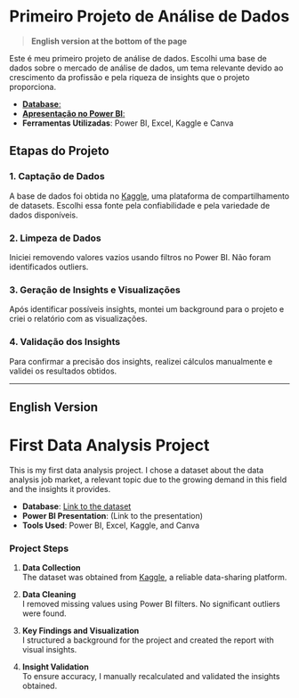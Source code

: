 # Primeiro Projeto de Análise de Dados
> **English version at the bottom of the page**

Este é meu primeiro projeto de análise de dados. Escolhi uma base de dados sobre o mercado de análise de dados, um tema relevante devido ao crescimento da profissão e pela riqueza de insights que o projeto proporciona.

- [**Database**:](https://drive.google.com/file/d/1_u147_HxUlZws2tS2lKk9t7kmdR3VMzE/view?usp=sharing)
- [**Apresentação no Power BI**:](https://drive.google.com/file/d/1BmYv10GlwfzttLLL6GDGFpzWiwbf87at/view?usp=drive_link)
- **Ferramentas Utilizadas**: Power BI, Excel, Kaggle e Canva

## Etapas do Projeto

### 1. Captação de Dados
A base de dados foi obtida no [Kaggle](https://www.kaggle.com/), uma plataforma de compartilhamento de datasets. Escolhi essa fonte pela confiabilidade e pela variedade de dados disponíveis.

### 2. Limpeza de Dados
Iniciei removendo valores vazios usando filtros no Power BI. Não foram identificados outliers.

### 3. Geração de Insights e Visualizações
Após identificar possíveis insights, montei um background para o projeto e criei o relatório com as visualizações.

### 4. Validação dos Insights
Para confirmar a precisão dos insights, realizei cálculos manualmente e validei os resultados obtidos.

---

## English Version

# First Data Analysis Project
This is my first data analysis project. I chose a dataset about the data analysis job market, a relevant topic due to the growing demand in this field and the insights it provides.

- **Database**: [Link to the dataset](https://drive.google.com/file/d/1_u147_HxUlZws2tS2lKk9t7kmdR3VMzE/view?usp=sharing)
- **Power BI Presentation**: (Link to the presentation)
- **Tools Used**: Power BI, Excel, Kaggle, and Canva

### Project Steps

1. **Data Collection**  
   The dataset was obtained from [Kaggle](https://www.kaggle.com/), a reliable data-sharing platform.

2. **Data Cleaning**  
   I removed missing values using Power BI filters. No significant outliers were found.

3. **Key Findings and Visualization**  
   I structured a background for the project and created the report with visual insights.

4. **Insight Validation**  
   To ensure accuracy, I manually recalculated and validated the insights obtained.
